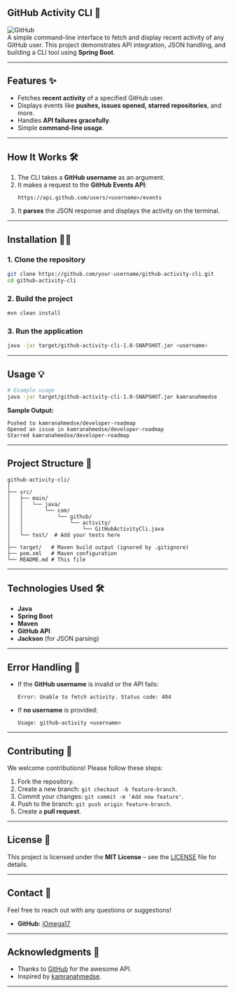 
## **GitHub Activity CLI 🚀**  

![GitHub](https://img.shields.io/badge/GitHub-Activity%20CLI-blue?logo=github&style=flat-square)  
A simple command-line interface to fetch and display recent activity of any GitHub user. This project demonstrates API integration, JSON handling, and building a CLI tool using **Spring Boot**.

---

## **Features ✨**  
- Fetches **recent activity** of a specified GitHub user.  
- Displays events like **pushes, issues opened, starred repositories**, and more.
- Handles **API failures gracefully**.
- Simple **command-line usage**.

---

## **How It Works 🛠️**  

1. The CLI takes a **GitHub username** as an argument.
2. It makes a request to the **GitHub Events API**:
   ```
   https://api.github.com/users/<username>/events
   ```
3. It **parses** the JSON response and displays the activity on the terminal.

---

## **Installation 🧑‍💻**  

### 1. Clone the repository  
```bash
git clone https://github.com/your-username/github-activity-cli.git
cd github-activity-cli
```

### 2. Build the project  
```bash
mvn clean install
```

### 3. Run the application  
```bash
java -jar target/github-activity-cli-1.0-SNAPSHOT.jar <username>
```

---

## **Usage 💡**  

```bash
# Example usage
java -jar target/github-activity-cli-1.0-SNAPSHOT.jar kamranahmedse
```

**Sample Output:**
```
Pushed to kamranahmedse/developer-roadmap  
Opened an issue in kamranahmedse/developer-roadmap  
Starred kamranahmedse/developer-roadmap  
```

---

## **Project Structure 📂**  

```
github-activity-cli/
│
├── src/
│   ├── main/
│   │   └── java/
│   │       └── com/
│   │           └── github/
│   │               └── activity/
│   │                   └── GitHubActivityCli.java
│   └── test/  # Add your tests here
│
├── target/   # Maven build output (ignored by .gitignore)
├── pom.xml   # Maven configuration
└── README.md # This file
```

---

## **Technologies Used 🛠️**  
- **Java**  
- **Spring Boot**  
- **Maven**  
- **GitHub API**  
- **Jackson** (for JSON parsing)

---

## **Error Handling 🛑**  
- If the **GitHub username** is invalid or the API fails:
   ```
   Error: Unable to fetch activity. Status code: 404
   ```
- If **no username** is provided:
   ```
   Usage: github-activity <username>
   ```

---

## **Contributing 🤝**  
We welcome contributions! Please follow these steps:  
1. Fork the repository.  
2. Create a new branch: `git checkout -b feature-branch`.  
3. Commit your changes: `git commit -m 'Add new feature'`.  
4. Push to the branch: `git push origin feature-branch`.  
5. Create a **pull request**.

---

## **License 📝**  
This project is licensed under the **MIT License** – see the [LICENSE](LICENSE) file for details.

---

## **Contact 📧**  
Feel free to reach out with any questions or suggestions!  
- **GitHub:** [iOmega17]([https://github.com/iOmega17])

---

## **Acknowledgments 🌟**  
- Thanks to [GitHub](https://github.com/) for the awesome API.
- Inspired by [kamranahmedse](https://github.com/kamranahmedse).

---
